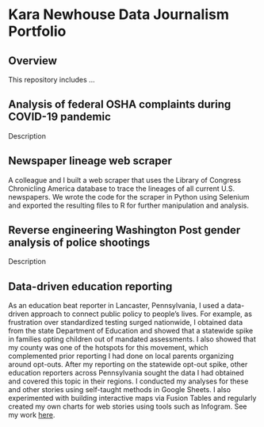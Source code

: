 # Kara Newhouse Data Journalism Portfolio
## Overview
This repository includes ...

## Analysis of federal OSHA complaints during COVID-19 pandemic
Description

## Newspaper lineage web scraper
A colleague and I built a web scraper that uses the Library of Congress Chronicling America database to trace the lineages of all current U.S. newspapers. We wrote the code for the scraper in Python using Selenium and exported the resulting files to R for further manipulation and analysis.

## Reverse engineering Washington Post gender analysis of police shootings
Description

## Data-driven education reporting
As an education beat reporter in Lancaster, Pennsylvania, I used a data-driven approach to connect public policy to people’s lives. For example, as frustration over standardized testing surged nationwide, I obtained data from the state Department of Education and showed that a statewide spike in families opting children out of mandated assessments. I also showed that my county was one of the hotspots for this movement, which complemented prior reporting I had done on local parents organizing around opt-outs. After my reporting on the statewide opt-out spike, other education reporters across Pennsylvania sought the data I had obtained and covered this topic in their regions.
I conducted my analyses for these and other stories using self-taught methods in Google Sheets. I also experimented with building interactive maps via Fusion Tables and regularly created my own charts for web stories using tools such as Infogram.
See my work <a href="https://lancasteronline.com/news/local/skipping-the-tests-pennsylvania-opt-out-numbers-doubled-last-year/article_f67ad248-b2e9-11e4-80ec-3fec00371a7d.html">here</a>.
